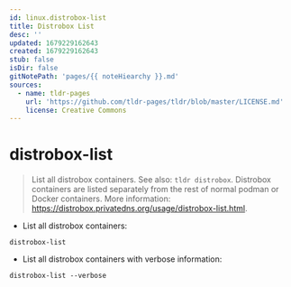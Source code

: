 ```yaml
---
id: linux.distrobox-list
title: Distrobox List
desc: ''
updated: 1679229162643
created: 1679229162643
stub: false
isDir: false
gitNotePath: 'pages/{{ noteHiearchy }}.md'
sources:
  - name: tldr-pages
    url: 'https://github.com/tldr-pages/tldr/blob/master/LICENSE.md'
    license: Creative Commons
---
```

# distrobox-list

> List all distrobox containers. See also: `tldr distrobox`.
> Distrobox containers are listed separately from the rest of normal podman or Docker containers.
> More information: <https://distrobox.privatedns.org/usage/distrobox-list.html>.

- List all distrobox containers:

`distrobox-list`

- List all distrobox containers with verbose information:

`distrobox-list --verbose`

